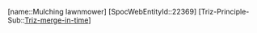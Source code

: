 ﻿---
type: TrizExample
aliases:
- Mulching lawnmower
license: CC BY-SA 4.0
copyright: https://github.com/SpocWeb
IsDeleted: false
IsReadOnly: false
Confidential: public
tags: 
- Triz/Principle/Example
---
[name::Mulching lawnmower]
[SpocWebEntityId::22369]
[Triz-Principle-Sub::[Triz-merge-in-time](tech/Triz/Sub/Triz-merge-in-time.md)]

